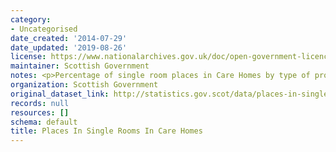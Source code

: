 ```yaml
---
category:
- Uncategorised
date_created: '2014-07-29'
date_updated: '2019-08-26'
license: https://www.nationalarchives.gov.uk/doc/open-government-licence/version/3/
maintainer: Scottish Government
notes: <p>Percentage of single room places in Care Homes by type of provision.</p>
organization: Scottish Government
original_dataset_link: http://statistics.gov.scot/data/places-in-single-rooms-in-care-homes
records: null
resources: []
schema: default
title: Places In Single Rooms In Care Homes
---
```

